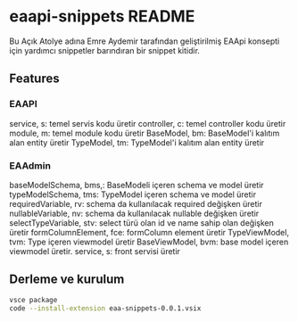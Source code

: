 # eaapi-snippets README

Bu Açık Atolye adına Emre Aydemir tarafından geliştirilmiş EAApi konsepti için yardımcı snippetler barındıran bir snippet kitidir.

## Features

### EAAPI

service, s: temel servis kodu üretir
controller, c: temel controller kodu üretir
module, m: temel module kodu üretir
BaseModel, bm: BaseModel'i kalıtım alan entity üretir
TypeModel, tm: TypeModel'i kalıtım alan entity üretir

### EAAdmin

baseModelSchema, bms,: BaseModeli içeren schema ve model üretir
typeModelSchema, tms: TypeModel içeren schema ve model üretir
requiredVariable, rv: schema da kullanılacak required değişken üretir
nullableVariable, nv: schema da kullanılacak nullable değişken üretir
selectTypeVariable, stv: select türü olan id ve name sahip olan değişken üretir
formColumnElement, fce: formColumn element üretir
TypeViewModel, tvm: Type içeren viewmodel üretir
BaseViewModel, bvm: base model içeren viewmodel üretir.
service, s: front servisi üretir

## Derleme ve kurulum

```bash
vsce package
code --install-extension eaa-snippets-0.0.1.vsix
```
